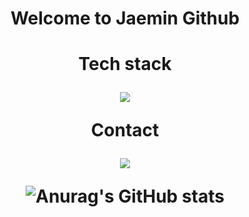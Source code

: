 
<!--
**Jaemm/Jaemm** is a ✨ _special_ ✨ repository because its `README.md` (this file) appears on your GitHub profile.

Here are some ideas to get you started:

- 🔭 I’m currently working on ...
- 🌱 I’m currently learning ...
- 👯 I’m looking to collaborate on ...
- 🤔 I’m looking for help with ...
- 💬 Ask me about ...
- 📫 How to reach me: ...
- 😄 Pronouns: ...
- ⚡ Fun fact: ...
-->
<div align='center'>
  <h1>Welcome to Jaemin Github<h1/>
  <p>Tech stack</p>
  <img src="https://img.shields.io/badge/React-61DAFB?style=flat-square&logo=React&logoColor=white"/>
    
  <p>Contact</p>
  <img src="https://img.shields.io/badge/Velog-20C997?style=flat-square&logo=React&logoColor=white"/> 
  
  ![Anurag's GitHub stats](https://github-readme-stats.vercel.app/api?username=Jaemm&show_icons=true&theme=radical)
<div/>

